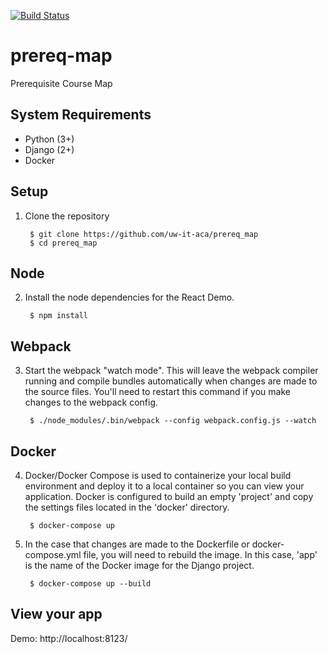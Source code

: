 [![Build Status](https://travis-ci.org/uw-it-aca/prereq_map.svg?branch=master)](https://travis-ci.org/uw-it-aca/prereq_map)
# prereq-map
Prerequisite Course Map

System Requirements
-------------------
* Python (3+)
* Django (2+)
* Docker

Setup
-----

1. Clone the repository

        $ git clone https://github.com/uw-it-aca/prereq_map
        $ cd prereq_map

Node
----

2. Install the node dependencies for the React Demo.

        $ npm install

Webpack
-------

3. Start the webpack "watch mode". This will leave the webpack compiler running
   and compile bundles automatically when changes are made to the source files.
   You'll need to restart this command if you make changes to the webpack config.

        $ ./node_modules/.bin/webpack --config webpack.config.js --watch

Docker
------

4. Docker/Docker Compose is used to containerize your local build environment
    and deploy it to a local container so you can view your application. Docker
    is configured to build an empty 'project' and copy the settings files located
    in the 'docker' directory.

        $ docker-compose up

5. In the case that changes are made to the Dockerfile or docker-compose.yml file,
    you will need to rebuild the image. In this case, 'app' is the name of the
    Docker image for the Django project.

        $ docker-compose up --build

View your app
-------------

Demo: http://localhost:8123/

